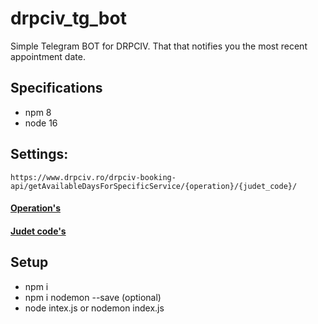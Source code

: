 # drpciv_tg_bot
Simple Telegram BOT for DRPCIV. That that notifies you the most recent appointment date.


## Specifications
* npm 8
* node 16

## Settings:
` https://www.drpciv.ro/drpciv-booking-api/getAvailableDaysForSpecificService/{operation}/{judet_code}/ `

#### [Operation's](https://www.drpciv.ro/drpciv-booking-api/counties)
#### [Judet code's](https://www.drpciv.ro/drpciv-booking-api/counties)

## Setup
- npm i
- npm i nodemon --save  (optional)
- node intex.js or nodemon index.js 
